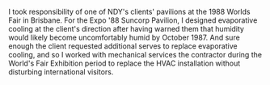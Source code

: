 I took responsibility of one of NDY's clients' pavilions at the 1988 Worlds Fair in Brisbane. For the
Expo '88 Suncorp Pavilion, I designed evaporative cooling at the client's direction after having warned them that 
humidity would likely become uncomfortably humid by October 1987. 
And sure enough the client requested additional serves to replace evaporative cooling, 
and so I worked with mechanical services the contractor 
during the World's Fair Exhibition period to replace the HVAC installation without disturbing international visitors.
